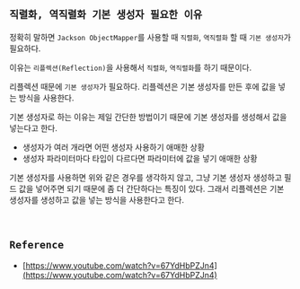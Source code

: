 ## `직렬화, 역직렬화 기본 생성자 필요한 이유`

정확히 말하면 `Jackson ObjectMapper`를 사용할 때 `직렬화`, `역직렬화` 할 때 `기본 생성자`가 필요하다.

이유는 `리플렉션(Reflection)`을 사용해서 `직렬화`, `역직렬화`를 하기 때문이다. 

리플렉션 때문에 `기본 생성자`가 필요하다. 리플렉션은 기본 생성자를 만든 후에 값을 넣는 방식을 사용한다.

기본 생성자로 하는 이유는 제일 간단한 방법이기 때문에 기본 생성자를 생성해서 값을 넣는다고 한다.

- 생성자가 여러 개라면 어떤 생성자 사용하기 애매한 상황
- 생성자 파라미터마다 타입이 다르다면 파라미터에 값을 넣기 애매한 상황

기본 생성자를 사용하면 위와 같은 경우를 생각하지 않고, 그냥 기본 생성자 생성하고 필드 값을 넣어주면 되기 때문에 좀 더 간단하다는 특징이 있다. 그래서 리플렉션은 기본 생성자를 생성하고 값을 넣는 방식을 사용한다고 한다.

<br>

## `Reference`

- [https://www.youtube.com/watch?v=67YdHbPZJn4](https://www.youtube.com/watch?v=67YdHbPZJn4)